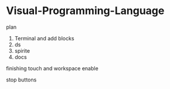 # Visual-Programming-Language

plan

1) Terminal and add blocks
2) ds
3) spirite
4) docs

finishing touch and workspace enable

stop buttons